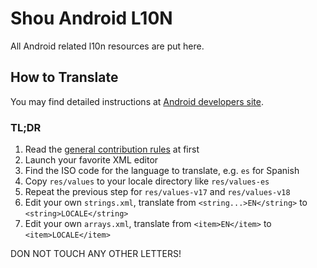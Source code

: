 Shou Android L10N
=================

All Android related l10n resources are put here.


How to Translate
----------------

You may find detailed instructions at [Android developers site](http://developer.android.com/training/basics/supporting-devices/languages.html).

### TL;DR ###

1. Read the [general contribution rules](https://github.com/shoutv/L10N/blob/master/README.md) at first
2. Launch your favorite XML editor
3. Find the ISO code for the language to translate, e.g. `es` for Spanish
4. Copy `res/values` to your locale directory like `res/values-es`
5. Repeat the previous step for `res/values-v17` and `res/values-v18`
6. Edit your own `strings.xml`, translate from `<string...>EN</string>` to `<string>LOCALE</string>`
3. Edit your own `arrays.xml`, translate from `<item>EN</item>` to `<item>LOCALE</item>`

DON NOT TOUCH ANY OTHER LETTERS!
